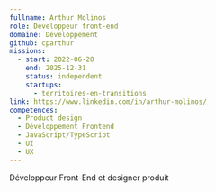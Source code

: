 ```yaml
---
fullname: Arthur Molinos
role: Développeur front-end
domaine: Développement
github: cparthur
missions:
  - start: 2022-06-20
    end: 2025-12-31
    status: independent
    startups:
      - territoires-en-transitions
link: https://www.linkedin.com/in/arthur-molinos/
competences:
  - Product design
  - Développement Frontend
  - JavaScript/TypeScript
  - UI
  - UX
---
```

Développeur Front-End et designer produit
